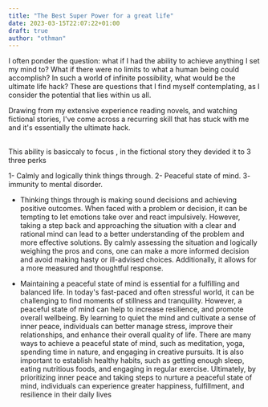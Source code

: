 ```yaml
---
title: "The Best Super Power for a great life"
date: 2023-03-15T22:07:22+01:00
draft: true
author: "othman"
---
```


I often ponder the question: what if I had the ability to achieve anything I set my mind to? What if there were no limits to what a human being could accomplish? In such a world of infinite possibility, what would be the ultimate life hack? These are questions that I find myself contemplating, as I consider the potential that lies within us all.

Drawing from my extensive experience reading novels, and watching fictional stories, I've come across a recurring skill that has stuck with me and it's essentially the ultimate hack. <br><br>

This ability is basiccaly to focus , in the fictional story they devided it to 3 three perks

1- Calmly and logically think things through.
2- Peaceful state of mind.
3- immunity to mental disorder.

- Thinking things through is making sound decisions and achieving positive outcomes. When faced with a problem or decision, it can be tempting to let emotions take over and react impulsively. However, taking a step back and approaching the situation with a clear and rational mind can lead to a better understanding of the problem and more effective solutions. By calmly assessing the situation and logically weighing the pros and cons, one can make a more informed decision and avoid making hasty or ill-advised choices. Additionally, it allows for a more measured and thoughtful response.

- Maintaining a peaceful state of mind is essential for a fulfilling and balanced life. In today's fast-paced and often stressful world, it can be challenging to find moments of stillness and tranquility. However, a peaceful state of mind can help to increase resilience, and promote overall wellbeing. By learning to quiet the mind and cultivate a sense of inner peace, individuals can better manage stress, improve their relationships, and enhance their overall quality of life. There are many ways to achieve a peaceful state of mind, such as meditation, yoga, spending time in nature, and engaging in creative pursuits. It is also important to establish healthy habits, such as getting enough sleep, eating nutritious foods, and engaging in regular exercise. Ultimately, by prioritizing inner peace and taking steps to nurture a peaceful state of mind, individuals can experience greater happiness, fulfillment, and resilience in their daily lives
